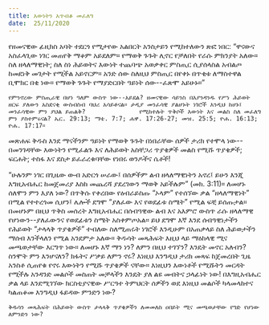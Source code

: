 ```yaml
---
title: እውነትን አጥብቆ መፈለግ
date:  25/11/2020
---
```


የዘመናዊው ፊዚክስ አባት ተደርጎ የሚታየው አልበርት አንስታይን የሚከተለውን ጽፎ ነበር: “ዋናውና አስፈላጊው ነገር መጠየቅ ማቆም አይደለም። የማወቅ ጉጉት ሊኖር የቻለበት የራሱ ምክንያት አለው። ስለ ዘላለማዊነት; ስለ ስነ ሕይወትና እውነት ተጨባጭ አወቃቀር ምስጢር ሲያሰላስል አብልጦ ከመደነቅ መገታት የሚችል አይኖርም። አንድ ሰው ስለዚህ ምስጢር በየቀኑ በጥቂቱ ለማስተዋል ቢሞክር በቂ ነው። የማወቅ ጉጉት የማያድርበት ዓይነት ሰው--ፈጽሞ አይሁኑ።”

`የምንኖረው ምስጢራዊ በሆነ ዓለም ውስጥ ነው--አይደል? ዘመናዊው ሳይንስ በእያንዳንዱ የሥነ ሕይወት ዘርፍ ያለውን አስደናቂ ውስብስብ ባህሪ አሳይቶናል። ታዲያ መንፈሳዊ ያልሆኑት ነገሮች እንዲህ ከሆኑ፤ መንፈሳዊው ምን ያህል ይጠልቅ?  			  የሚከተሉት ጥቅሶች እውነት እና መልስ ስለ መፈለግ ምን ያስተምሩናል? ኤር. 29:13; ማቴ. 7:7; ሐዋ. 17:26-27; መዝ. 25:5; ዮሐ. 16:13; ዮሐ. 17:17።`

መጽሐፍ ቅዱስ እንደ ማናችንም ዓይነት የማወቅ ጉጉት በነበራቸው ሰዎች ታሪክ የተሞላ ነው--በመንገዳቸው እውነትን የሚፈልጉ እና ለሕይወት አስቸጋሪ ጥያቄዎች መልስ የሚሹ ጥያቄዎች; ፍርሐት; ተስፋ እና ደስታ ይፈራረቁባቸው የነበሩ ወንዶችና ሴቶች!

“ሁሉንም ነገር በጊዜው ውብ አድርጎ ሠራው፤ በሰዎችም ልብ ዘላለማዊነትን አኖረ፤ ይሁን እንጂ እግዚአብሔር ከመጀመሪያ እስከ መጨረሻ ያደረገውን ማወቅ አይችሉም” (መክ. 3:11)። ለመሆኑ ሰለሞን ምን እያለ ነው? በጥቅሱ የቀረበው የዕብራይስጡ “ኦላም” የተሰኘው ቃል “ዘላለማዊነት” በሚል የተተረጎመ ሲሆን፤ ሌሎች ደግሞ “ያለፈው እና የወደፊቱ ስሜት” የሚል ፍቺ ይሰጡታል። በመሆኑም በዚህ ጥቅስ መሰረት እግዚአብሔር በሰብዓዊው ልብ እና አእምሮ ውስጥ ራሱ ዘላለማዊ የሆነውን--ያለፈውንና የወደፊቱን ስሜት አስቀምጦአል። ይህ ደግሞ እኛ እንደ ሰብዓዊነታችን የሕይወት “ታላላቅ ጥያቄዎች” ተብለው ስለሚጠሩት ነገሮች እንዲሁም በአጠቃላይ ስለ ሕይወታችን ማሰብ እንችላለን የሚል አንደምታ አለው። ቅዱሳት መጻሕፍት እዚህ ላይ ማዕከላዊ ሚና መጫወታቸው እርግጥ ነው። ለመሆኑ እኛ ማን ነን? ለምን በዚህ ተገኘን? እንዴት መኖር አለብን? ስንሞት ምን እንሆናለን? ክፋትና ሥቃይ ለምን ኖሩ? እነዚህ እንግዲህ ታሪክ መጻፍ ከጀመረበት ጊዜ አንስቶ ሲጠየቁ የኖሩ እውነትን የሚሹ ጥያቄዎች ናቸው። እነዚህን እውነቶች የሚሹትን መርዳት የሚችሉ አንዳንድ መልሶች መስጠት መቻላችን እንዴት ያለ ልዩ መብትና ኃላፊነት ነው! በእግዚአብሔር ቃል ላይ እንደሚገኘው ክርስቲያናዊው ሥርዓተ ትምህርት ሰዎችን ወደ እነዚህ መልሶች ካላመላከተና ካልጠቆመ እንግዲህ ፋይዳው ምንድን ነው?

`ቅዱሳን መጻሕፍት በሕይወት ውስጥ ታላላቅ ጥያቄዎችን ለመመለስ ዐበይት ሚና መጫወታቸው የግድ የሆነው ለምንድን ነው?`